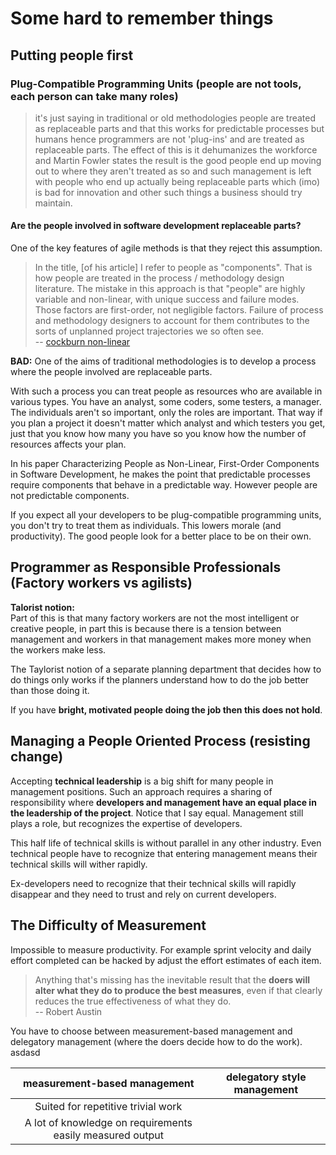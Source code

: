 # Some hard to remember things


## Putting people first



### Plug-Compatible Programming Units (people are not tools, each person can take many roles)

> it's just saying in traditional or old methodologies people are treated as replaceable parts and that this works for predictable processes but humans hence programmers are not 'plug-ins' and are treated as replaceable parts. The effect of this is it dehumanizes the workforce and Martin Fowler states the result is the good people end up moving out to where they aren't treated as so and such management is left with people who end up actually being replaceable parts which (imo) is bad for innovation and other such things a business should try maintain.

#### Are the people involved in software development replaceable parts? 

One of the key features of agile methods is that they reject this assumption.

> In the title, [of his article] I refer to people as "components". That is how people are treated in the process / methodology design literature. The mistake in this approach is that "people" are highly variable and non-linear, with unique success and failure modes. Those factors are first-order, not negligible factors. Failure of process and methodology designers to account for them contributes to the sorts of unplanned project trajectories we so often see. <br />
> -- [cockburn non-linear][cockburn] <br />

**BAD:** One of the aims of traditional methodologies is to develop a process where the people involved are replaceable parts. 

With such a process you can treat people as resources who are available in various types. You have an analyst, some coders, some testers, a manager. The individuals aren't so important, only the roles are important. That way if you plan a project it doesn't matter which analyst and which testers you get, just that you know how many you have so you know how the number of resources affects your plan.

In his paper Characterizing People as Non-Linear, First-Order Components in Software Development, he makes the point that predictable processes require components that behave in a predictable way. However people are not predictable components.

If you expect all your developers to be plug-compatible programming units, you don't try to treat them as individuals. This lowers morale (and productivity). The good people look for a better place to be on their own.

[cockburn]: http://alistair.cockburn.us/Characterizing+people+as+non-linear%2c+first-order+components+in+software+development


## Programmer as Responsible Professionals (Factory workers vs agilists)

**Talorist notion:** <br />
Part of this is that many factory workers are not the most intelligent or creative people, in part this is because there is a tension between management and workers in that management makes more money when the workers make less.


The Taylorist notion of a separate planning department that decides how to do things only works if the planners understand how to do the job better than those doing it. 

If you have **bright, motivated people doing the job then this does not hold**.

## Managing a People Oriented Process (resisting change)

Accepting **technical leadership** is a big shift for many people in management positions. Such an approach requires a sharing of responsibility where **developers and management have an equal place in the leadership of the project**. Notice that I say equal. Management still plays a role, but recognizes the expertise of developers.

This half life of technical skills is without parallel in any other industry. Even technical people have to recognize that entering management means their technical skills will wither rapidly.

Ex-developers need to recognize that their technical skills will rapidly disappear and they need to trust and rely on current developers.

## The Difficulty of Measurement
Impossible to measure productivity. For example sprint velocity and daily effort completed can be hacked by adjust the effort estimates of each item.

> Anything that's missing has the inevitable result that the **doers will alter what they do to produce the best measures**, even if that clearly reduces the true effectiveness of what they do. <br />
> -- Robert Austin

You have to choose between measurement-based management and delegatory management (where the doers decide how to do the work). 
asdasd

| measurement-based management                              | delegatory style management |
| :-:                                                       | :-:                         |
| Suited for repetitive trivial work                        |                             |
| A lot of knowledge on requirements easily measured output |                             |


